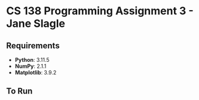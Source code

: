 # CS 138 Programming Assignment 3 - Jane Slagle

## Requirements
- **Python**: 3.11.5
- **NumPy**: 2.1.1
- **Matplotlib**: 3.9.2

## To Run
